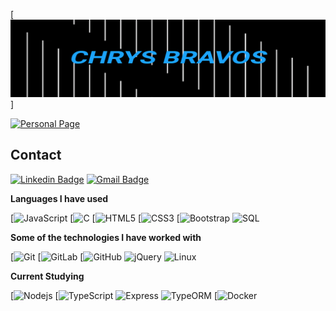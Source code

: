 
[![Header](cb-gif.gif)]

[![Personal Page](https://img.shields.io/badge/-ADAMALSTON.COM-000000?style=for-the-badge&logo=react&logoColor=white)](https://www.inf.ufpr.br/cnb18/)

## Contact

[![Linkedin Badge](https://img.shields.io/badge/-LinkedIn-blue?style=flat-square&logo=Linkedin&logoColor=white&link=https://www.linkedin.com/in/chrystopher-bravos-3252041bb//)](https://www.linkedin.com/in/chrystopher-bravos-3252041bb/)
[![Gmail Badge](https://img.shields.io/badge/-Gmail-c14438?style=flat-square&logo=Gmail&logoColor=white&link=mailto:cnbravos5@gmail.com)](mailto:cnbravos5@gmail.com)

**Languages I have used**

[![JavaScript](https://img.shields.io/badge/-JavaScript-black?style=flat-square&logo=javascript)
[![C](https://img.shields.io/badge/-A8B9CC?style=flat-square&logo=c&logoColor=white)
[![HTML5](https://img.shields.io/badge/-HTML5-E34F26?style=flat-square&logo=html5&logoColor=white)
[![CSS3](https://img.shields.io/badge/-CSS3-1572B6?style=flat-square&logo=css3)
[![Bootstrap](https://img.shields.io/badge/-Bootstrap-563D7C?style=flat-square&logo=bootstrap)
![SQL](https://img.shields.io/badge/-SQL-000000?style=flat&logo=MySQL)

**Some of the technologies I have worked with**

[![Git](https://img.shields.io/badge/-Git-black?style=flat-square&logo=git)
[![GitLab](https://img.shields.io/badge/-GitLab-FCA121?style=flat-square&logo=gitlab)
[![GitHub](https://img.shields.io/badge/-GitHub-181717?style=flat-square&logo=github)
![jQuery](https://img.shields.io/badge/-jQuery-000000?style=flat&logo=jQuery&logoColor=0769AD)
![Linux](https://img.shields.io/badge/-Linux-000000?style=flat&logo=linux&logoColor=FCC624)

**Current Studying**

[![Nodejs](https://img.shields.io/badge/-Nodejs-black?style=flat-square&logo=Node.js)
[![TypeScript](https://img.shields.io/badge/-TypeScript-007ACC?style=flat-square&logo=typescript)
![Express](https://img.shields.io/badge/-Express-000000?style=flat&logo=Express&logoColor=white)
![TypeORM](https://img.shields.io/badge/-TypeORM-000000?style=flat&logo=TypeORM)
[![Docker](https://img.shields.io/badge/-Docker-black?style=flat-square&logo=docker)
